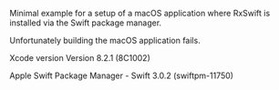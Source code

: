 Minimal example for a setup of a macOS application where RxSwift is installed via the Swift package manager.

Unfortunately building the macOS application fails.

Xcode version Version 8.2.1 (8C1002)

Apple Swift Package Manager - Swift 3.0.2 (swiftpm-11750)
